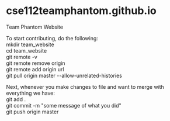 # cse112teamphantom.github.io
Team Phantom Website  

To start contributing, do the following:  
mkdir team_website  
cd team_website  
git remote -v  
git remote remove origin  
git remote add origin url  
git pull origin master --allow-unrelated-histories  

Next, whenever you make changes to file and want to merge with everything we have:  
git add .  
git commit -m "some message of what you did"  
git push origin master  
